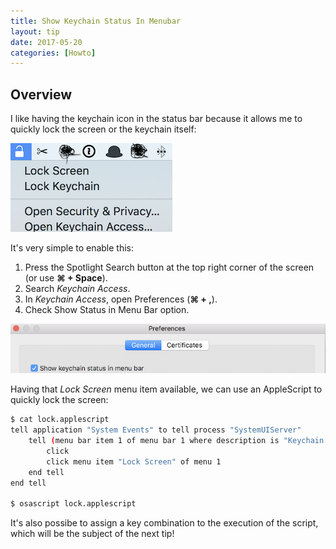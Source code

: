 ```yaml
---
title: Show Keychain Status In Menubar
layout: tip
date: 2017-05-20
categories: [Howto]
---
```


## Overview

I like having the keychain icon in the status bar because it allows me to quickly lock the screen or the keychain itself:

<img src="/assets/images/tips/keychain-bar.png" alt="keychain-bar" class="figure-body">

It's very simple to enable this:
1. Press the Spotlight Search button at the top right corner of the screen (or use **⌘ + Space**).
2. Search _Keychain Access_. 
3. In _Keychain Access_, open Preferences (**⌘ + ,**).
4. Check Show Status in Menu Bar option.

<img src="/assets/images/tips/keychain-show.png" alt="keychain-show" class="figure-body">

Having that _Lock Screen_ menu item available, we can use an AppleScript to quickly lock the screen:

```bash
$ cat lock.applescript
tell application "System Events" to tell process "SystemUIServer"
    tell (menu bar item 1 of menu bar 1 where description is "Keychain menu extra")
        click
        click menu item "Lock Screen" of menu 1
    end tell
end tell

$ osascript lock.applescript
```

It's also possibe to assign a key combination to the execution of the script, which will be the subject of the next tip!
